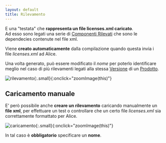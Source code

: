 ```yaml
---
layout: default
title: Rilevamento
---
```


E una "testata" che **rappresenta un file licenses.xml caricato**.  
Ad esso sono legati una serie di [Componenti Rilevati](comp_rilevato) che sono le dependecies contenute nel file xml.

Viene **creato automaticamente** dalla compilazione quando questa invia i file *licenses.xml* ad Alice.

Una volta generato, può essere modificato il *nome* per poterlo identificare meglio nel caso di più rilevamenti legati alla stessa [Versione](versione) di un [Prodotto](prodotto).

![rilevamento]({{site.baseurl}}/assets/rilevamento.png){:.small}{:onclick="zoomImage(this)"}


## Caricamento manuale
E' però possibile anche **creare un rilevamento** caricando manualmente un **file xml**, per effettuare un test o controllare che un certo file *licenses.xml* sia correttamente formattato per Alice.  

![caricamento]({{site.baseurl}}/assets/carica_xml.png){:.small}{:onclick="zoomImage(this)"}

In tal caso è **obbligatorio** specificare un **nome**.
